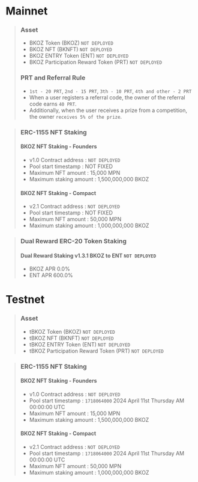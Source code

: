 # Mainnet
>### Asset
> * BKOZ Token (BKOZ) `NOT DEPLOYED`
> * BKOZ NFT (BKNFT) `NOT DEPLOYED`
> * BKOZ ENTRY Token (ENT) `NOT DEPLOYED`
> * BKOZ Participation Reward Token (PRT) `NOT DEPLOYED`
>### PRT and Referral Rule
> * `1st - 20 PRT`, `2nd - 15 PRT`, `3th - 10 PRT`, `4th and other - 2 PRT`
> * When a user registers a referral code, the owner of the referral code earns `40 PRT`. 
> * Additionally, when the user receives a prize from a competition, the owner `receives 5% of the prize`.

> ### ERC-1155 NFT Staking
> #### BKOZ NFT Staking - Founders
> * v1.0 Contract address : `NOT DEPLOYED`
> * Pool start timestamp : NOT FIXED
> * Maximum NFT amount : 15,000 MPN
> * Maximum staking amount : 1,500,000,000 BKOZ
> #### BKOZ NFT Staking - Compact
> * v2.1 Contract address : `NOT DEPLOYED`
> * Pool start timestamp : NOT FIXED
> * Maximum NFT amount : 50,000 MPN
> * Maximum staking amount : 1,000,000,000 BKOZ

> ### Dual Reward ERC-20 Token Staking
> #### Dual Reward Staking v1.3.1 BKOZ to ENT `NOT DEPLOYED`
> * BKOZ APR 0.0%
> * ENT APR 600.0%

# Testnet
>### Asset
> * tBKOZ Token (BKOZ) `NOT DEPLOYED`
> * tBKOZ NFT (BKNFT) `NOT DEPLOYED`
> * tBKOZ ENTRY Token (ENT) `NOT DEPLOYED`
> * tBKOZ Participation Reward Token (PRT) `NOT DEPLOYED`

> ### ERC-1155 NFT Staking
> #### BKOZ NFT Staking - Founders
> * v1.0 Contract address : `NOT DEPLOYED`
> * Pool start timestamp : `1718064000` 2024 April 11st Thursday AM 00:00:00 UTC
> * Maximum NFT amount : 15,000 MPN
> * Maximum staking amount : 1,500,000,000 BKOZ
> #### BKOZ NFT Staking - Compact
> * v2.1 Contract address : `NOT DEPLOYED`
> * Pool start timestamp : `1718064000` 2024 April 11st Thursday AM 00:00:00 UTC
> * Maximum NFT amount : 50,000 MPN
> * Maximum staking amount : 1,000,000,000 BKOZ